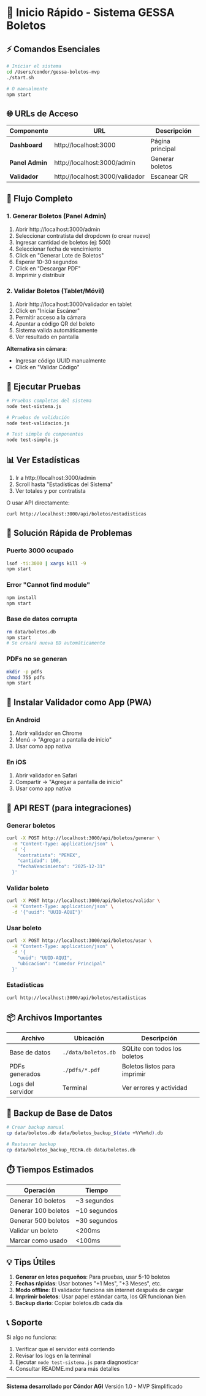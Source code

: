 # 🚀 Inicio Rápido - Sistema GESSA Boletos

## ⚡ Comandos Esenciales

```bash
# Iniciar el sistema
cd /Users/condor/gessa-boletos-mvp
./start.sh

# O manualmente
npm start
```

## 🌐 URLs de Acceso

| Componente | URL | Descripción |
|------------|-----|-------------|
| **Dashboard** | http://localhost:3000 | Página principal |
| **Panel Admin** | http://localhost:3000/admin | Generar boletos |
| **Validador** | http://localhost:3000/validador | Escanear QR |

## 📝 Flujo Completo

### 1. Generar Boletos (Panel Admin)

1. Abrir http://localhost:3000/admin
2. Seleccionar contratista del dropdown (o crear nuevo)
3. Ingresar cantidad de boletos (ej: 500)
4. Seleccionar fecha de vencimiento
5. Click en "Generar Lote de Boletos"
6. Esperar 10-30 segundos
7. Click en "Descargar PDF"
8. Imprimir y distribuir

### 2. Validar Boletos (Tablet/Móvil)

1. Abrir http://localhost:3000/validador en tablet
2. Click en "Iniciar Escáner"
3. Permitir acceso a la cámara
4. Apuntar a código QR del boleto
5. Sistema valida automáticamente
6. Ver resultado en pantalla

**Alternativa sin cámara**:
- Ingresar código UUID manualmente
- Click en "Validar Código"

## 🧪 Ejecutar Pruebas

```bash
# Pruebas completas del sistema
node test-sistema.js

# Pruebas de validación
node test-validacion.js

# Test simple de componentes
node test-simple.js
```

## 📊 Ver Estadísticas

1. Ir a http://localhost:3000/admin
2. Scroll hasta "Estadísticas del Sistema"
3. Ver totales y por contratista

O usar API directamente:
```bash
curl http://localhost:3000/api/boletos/estadisticas
```

## 🔧 Solución Rápida de Problemas

### Puerto 3000 ocupado
```bash
lsof -ti:3000 | xargs kill -9
npm start
```

### Error "Cannot find module"
```bash
npm install
npm start
```

### Base de datos corrupta
```bash
rm data/boletos.db
npm start
# Se creará nueva BD automáticamente
```

### PDFs no se generan
```bash
mkdir -p pdfs
chmod 755 pdfs
npm start
```

## 📱 Instalar Validador como App (PWA)

### En Android
1. Abrir validador en Chrome
2. Menú → "Agregar a pantalla de inicio"
3. Usar como app nativa

### En iOS
1. Abrir validador en Safari
2. Compartir → "Agregar a pantalla de inicio"
3. Usar como app nativa

## 🔐 API REST (para integraciones)

### Generar boletos
```bash
curl -X POST http://localhost:3000/api/boletos/generar \
  -H "Content-Type: application/json" \
  -d '{
    "contratista": "PEMEX",
    "cantidad": 100,
    "fechaVencimiento": "2025-12-31"
  }'
```

### Validar boleto
```bash
curl -X POST http://localhost:3000/api/boletos/validar \
  -H "Content-Type: application/json" \
  -d '{"uuid": "UUID-AQUI"}'
```

### Usar boleto
```bash
curl -X POST http://localhost:3000/api/boletos/usar \
  -H "Content-Type: application/json" \
  -d '{
    "uuid": "UUID-AQUI",
    "ubicacion": "Comedor Principal"
  }'
```

### Estadísticas
```bash
curl http://localhost:3000/api/boletos/estadisticas
```

## 📦 Archivos Importantes

| Archivo | Ubicación | Descripción |
|---------|-----------|-------------|
| Base de datos | `./data/boletos.db` | SQLite con todos los boletos |
| PDFs generados | `./pdfs/*.pdf` | Boletos listos para imprimir |
| Logs del servidor | Terminal | Ver errores y actividad |

## 🔄 Backup de Base de Datos

```bash
# Crear backup manual
cp data/boletos.db data/boletos_backup_$(date +%Y%m%d).db

# Restaurar backup
cp data/boletos_backup_FECHA.db data/boletos.db
```

## ⏱️ Tiempos Estimados

| Operación | Tiempo |
|-----------|--------|
| Generar 10 boletos | ~3 segundos |
| Generar 100 boletos | ~10 segundos |
| Generar 500 boletos | ~30 segundos |
| Validar un boleto | <200ms |
| Marcar como usado | <100ms |

## 💡 Tips Útiles

1. **Generar en lotes pequeños**: Para pruebas, usar 5-10 boletos
2. **Fechas rápidas**: Usar botones "+1 Mes", "+3 Meses", etc.
3. **Modo offline**: El validador funciona sin internet después de cargar
4. **Imprimir boletos**: Usar papel estándar carta, los QR funcionan bien
5. **Backup diario**: Copiar boletos.db cada día

## 📞 Soporte

Si algo no funciona:
1. Verificar que el servidor está corriendo
2. Revisar los logs en la terminal
3. Ejecutar `node test-sistema.js` para diagnosticar
4. Consultar README.md para más detalles

---

**Sistema desarrollado por Cóndor AGI**
Versión 1.0 - MVP Simplificado
